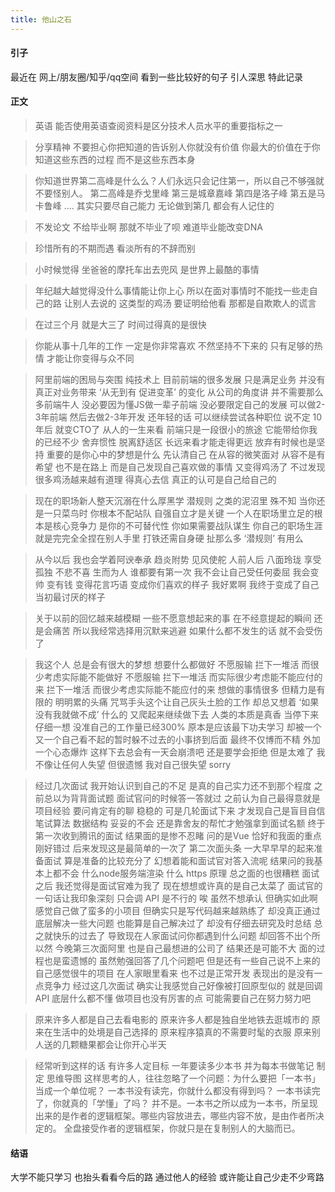 ```yaml
---
title: 他山之石
---
```


#### 引子
最近在 网上/朋友圈/知乎/qq空间 看到一些比较好的句子  引人深思  特此记录

#### 正文

> 英语
> 能否使用英语查阅资料是区分技术人员水平的重要指标之一

> 分享精神
> 不要担心你把知道的告诉别人你就没有价值 你最大的价值在于你知道这些东西的过程 而不是这些东西本身

> 你知道世界第二高峰是什么么？人们永远只会记住第一，所以自己不够强就不要怪别人。
> 第二高峰是乔戈里峰 第三是城章嘉峰 第四是洛子峰 第五是马卡鲁峰 .... 其实只要尽自己能力 无论做到第几 都会有人记住的

> 不发论文 不给毕业啊
> 那就不毕业了呗
> 难道毕业能改变DNA

> 珍惜所有的不期而遇 看淡所有的不辞而别

> 小时候觉得
> 坐爸爸的摩托车出去兜风
> 是世界上最酷的事情

> 年纪越大越觉得没什么事情能让你上心 所以在面对事情时不能找一些走自己的路 让别人去说的 这类型的鸡汤 要证明给他看 那都是自欺欺人的谎言

> 在过三个月 就是大三了 时间过得真的是很快

> 你能从事十几年的工作 一定是你非常喜欢 不然坚持不下来的
> 只有足够的热情 才能让你变得与众不同

> 阿里前端的困局与突围
> 纯技术上 目前前端的很多发展 只是满足业务 并没有真正对业务带来  ‘从无到有  促进变革’ 的变化
> 从公司的角度讲 并不需要那么多前端牛人
> 没必要因为懂JS做一辈子前端 没必要限定自己的发展 可以做2-3年前端 然后去做2-3年开发 还年轻的话 可以继续尝试各种职位 说不定 10年后 就变CTO了
> 从人的一生来看 前端只是一段很小的旅途 它能带给你我的已经不少 舍弃惯性 脱离舒适区 长远来看才能走得更远 放弃有时候也是坚持 重要的是你心中的梦想是什么
> 先认清自己 在从容的微笑面对
> 从容不是有希望 也不是在路上 而是自己发现自己喜欢做的事情 又变得鸡汤了 不过发现很多鸡汤越来越有道理 得真心去信 真正的认可是自己给自己的

> 现在的职场新人整天沉溺在什么厚黑学 潜规则 之类的泥沼里
> 殊不知 当你还是一只菜鸟时 你根本不配站队 自强自立才是关键
> 一个人在职场里立足的根本是核心竞争力 是你的不可替代性 你如果需要战队谋生 你自己的职场生涯 就是完完全全捏在别人手里
>  打铁还需自身硬
>  扯那么多 ‘潜规则’ 有用么

> 从今以后 我也会学着阿谀奉承 趋炎附势 见风使舵 人前人后 八面玲珑 享受孤独 不悲不喜 生而为人 谁都要有第一次 我不会让自己受任何委屈 我会变帅 变有钱 变得花言巧语 变成你们喜欢的样子 我好累啊 我终于变成了自己当初最讨厌的样子

> 关于以前的回忆越来越模糊
> 一些不愿意想起来的事 在不经意提起的瞬间 还是会痛苦 所以我经常选择用沉默来逃避 如果什么都不发生的话 就不会受伤了

> 我这个人 总是会有很大的梦想 想要什么都做好 不愿服输 拦下一堆活 而很少考虑实际能不能做好 不愿服输
> 拦下一堆活 而实际很少考虑能不能应付的来  拦下一堆活  而很少考虑实际能不能应付的来 想做的事情很多 但精力是有限的 明明累的头痛 咒骂手头这个让自己灰头土脸的工作 却总又想着 ‘如果没有我就做不成’ 什么的 又爬起来继续做下去 人类的本质是真香 当停下来仔细一想 没准自己的工作量已经300% 原本是应该最下功夫学习 却被一个又一个自己看不起的暂时躲不过去的小事挤到后面 最终不仅博而不精 外加一个心态爆炸
> 这样下去总会有一天会崩溃吧 还是要学会拒绝 但是太难了 我不像让任何人失望 但很遗憾 我对自己很失望 sorry
 
> 经过几次面试 我开始认识到自己的不足 是真的自己实力还不到那个程度 之前总以为背背面试题 面试官问的时候答一答就过 之前认为自己最得意就是项目经验 要问肯定有的聊 稳稳的 可是几轮面试下来 才发现自己是盲目自信 笔试算法 数据结构 妥妥的不会 还是靠舍友的帮忙才勉强拿到面试名额 终于第一次收到腾讯的面试 结果面的是惨不忍睹 问的是Vue 恰好和我面的重点刚好错过 后来发现这是最简单的一次了 第二次面头条 一大早早早的起来准备面试 算是准备的比较充分了 幻想着能和面试官对答入流呢 结果问的我基本上都不会 什么node服务端渲染 什么 https 原理 总之面的也很糟糕 面试之后 我还觉得是面试官难为我了 现在想想或许真的是自己太菜了 面试官的一句话让我印象深刻 只会调 API 是不行的 唉 虽然不想承认 但确实如此啊 感觉自己做了蛮多的小项目 但确实只是写代码越来越熟练了 却没真正通过底层解决一些大问题 也能算是自己解决过了 却没有仔细去研究及时总结 总之就快乐的过去了 导致现在人家面试问你都遇到什么问题 却回答不出个所以然 今晚第三次面阿里 也是自己最想进的公司了 结果还是可能不大 面的过程也是蛮遗憾的 虽然勉强回答了几个问题吧 但是还有一些自己说不上来的 自己感觉很牛的项目 在人家眼里看来 也不过是正常开发 表现出的是没有一点竞争力 
> 经过这几次面试 确实让我感觉自己好像被打回原型似的 就是回调 API 底层什么都不懂 做项目也没有厉害的点 可能需要自己在努力努力吧

> 原来许多人都是自己去看电影的
> 原来许多人都是独自坐地铁去逛城市的
> 原来在生活中的处境是自己选择的
> 原来程序猿真的不需要时髦的衣服
> 原来别人送的几颗糖果都会让你开心半天

> 经常听到这样的话  有许多人定目标  一年要读多少本书 并为每本书做笔记  制定 思维导图
这样思考的人，往往忽略了一个问题：为什么要把「一本书」当成一个单位呢？
一本书没有读完，你就什么都没有得到吗？
一本书读完了，你就真的「学懂」了吗？
并不是。一本书之所以成为一本书，所呈现出来的是作者的逻辑框架。哪些内容放进去，哪些内容不放，是由作者所决定的。
全盘接受作者的逻辑框架，你就只是在复制别人的大脑而已。

#### 结语
大学不能只学习 也抬头看看今后的路 通过他人的经验 或许能让自己少走不少弯路
